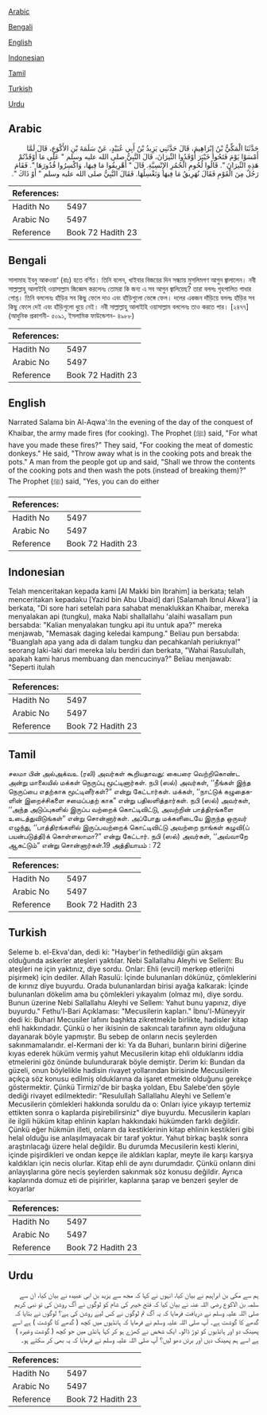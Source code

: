 [Arabic](#arabic)

[Bengali](#bengali)

[English](#english)

[Indonesian](#indonesian)

[Tamil](#tamil)

[Turkish](#turkish)

[Urdu](#urdu)

## Arabic


<div dir="rtl" lang="ar" style={{fontSize:'larger',backgroundColor:'#f8f9fa',padding:20}}>
حَدَّثَنَا الْمَكِّيُّ بْنُ إِبْرَاهِيمَ، قَالَ حَدَّثَنِي يَزِيدُ بْنُ أَبِي عُبَيْدٍ، عَنْ سَلَمَةَ بْنِ الأَكْوَعِ، قَالَ لَمَّا أَمْسَوْا يَوْمَ فَتَحُوا خَيْبَرَ أَوْقَدُوا النِّيرَانَ، قَالَ النَّبِيُّ صلى الله عليه وسلم ‏"‏ عَلَى مَا أَوْقَدْتُمْ هَذِهِ النِّيرَانَ ‏"‏‏.‏ قَالُوا لُحُومِ الْحُمُرِ الإِنْسِيَّةِ‏.‏ قَالَ ‏"‏ أَهْرِيقُوا مَا فِيهَا، وَاكْسِرُوا قُدُورَهَا ‏"‏‏.‏ فَقَامَ رَجُلٌ مِنَ الْقَوْمِ فَقَالَ نُهَرِيقُ مَا فِيهَا وَنَغْسِلُهَا‏.‏ فَقَالَ النَّبِيُّ صلى الله عليه وسلم ‏"‏ أَوْ ذَاكَ ‏"‏‏.‏
</div>
<div style={{backgroundColor:'#f8f9fa',padding:20, marginBottom: 10}}><table> <thead> <tr> <th>References:</th> <th></th> </tr> </thead> <tbody><tr><td>Hadith No</td><td>5497</td></tr><tr><td>Arabic No</td><td>5497</td></tr><tr><td>Reference</td><td>Book 72 Hadith 23</td></tr></tbody></table></div>

## Bengali


<div dir="ltr" lang="bn" style={{fontSize:'larger',backgroundColor:'#f8f9fa',padding:20}}>
সালামাহ ইবনু আকওয়া‘ (রাঃ) হতে বর্ণিত। তিনি বলেন, খাইবার বিজয়ের দিন সন্ধ্যায় মুসলিমগণ আগুন জ্বালালেন। নবী সাল্লাল্লাহু আলাইহি ওয়াসাল্লাম জিজ্ঞেস করলেনঃ তোমরা কি জন্য এ সব আগুন জ্বালিয়েছ? তারা বললঃ গৃহপালিত গাধার গোশ্ত। তিনি বললেনঃ হাঁড়ির সব কিছু ফেলে দাও এবং হাঁড়িগুলো ভেঙ্গে ফেল। দলের একজন দাঁড়িয়ে বললঃ হাঁড়ির সব কিছু ফেলে দেই এবং হাঁড়িগুলো ধুয়ে নেই। নবী সাল্লাল্লাহু আলাইহি ওয়াসাল্লাম বললেনঃ তাও করতে পার। [২৪৭৭] (আধুনিক প্রকাশনী- ৫০৯১, ইসলামিক ফাউন্ডেশন- ৪৯৮৮)
</div>
<div style={{backgroundColor:'#f8f9fa',padding:20, marginBottom: 10}}><table> <thead> <tr> <th>References:</th> <th></th> </tr> </thead> <tbody><tr><td>Hadith No</td><td>5497</td></tr><tr><td>Arabic No</td><td>5497</td></tr><tr><td>Reference</td><td>Book 72 Hadith 23</td></tr></tbody></table></div>

## English


<div dir="ltr" lang="en" style={{fontSize:'larger',backgroundColor:'#f8f9fa',padding:20}}>
Narrated Salama bin Al-Aqwa':In the evening of the day of the conquest of Khaibar, the army made fires (for cooking). The Prophet (ﷺ) said, "For what have you made these fires?" They said, "For cooking the meat of domestic donkeys." He said, "Throw away what is in the cooking pots and break the pots." A man from the people got up and said, "Shall we throw the contents of the cooking pots and then wash the pots (instead of breaking them)?" The Prophet (ﷺ) said, "Yes, you can do either
</div>
<div style={{backgroundColor:'#f8f9fa',padding:20, marginBottom: 10}}><table> <thead> <tr> <th>References:</th> <th></th> </tr> </thead> <tbody><tr><td>Hadith No</td><td>5497</td></tr><tr><td>Arabic No</td><td>5497</td></tr><tr><td>Reference</td><td>Book 72 Hadith 23</td></tr></tbody></table></div>

## Indonesian


<div dir="ltr" lang="id" style={{fontSize:'larger',backgroundColor:'#f8f9fa',padding:20}}>
Telah menceritakan kepada kami [Al Makki bin Ibrahim] ia berkata; telah menceritakan kepadaku [Yazid bin Abu Ubaid] dari [Salamah Ibnul Akwa'] ia berkata, "Di sore hari setelah para sahabat menaklukkan Khaibar, mereka menyalakan api (tungku), maka Nabi shallallahu 'alaihi wasallam pun bersabda: "Kalian menyalakan tungku api itu untuk apa?" mereka menjawab, "Memasak daging keledai kampung." Beliau pun bersabda: "Buanglah apa yang ada di dalam tungku dan pecahkanlah periuknya!" seorang laki-laki dari mereka lalu berdiri dan berkata, "Wahai Rasulullah, apakah kami harus membuang dan mencucinya?" Beliau menjawab: "Seperti itulah
</div>
<div style={{backgroundColor:'#f8f9fa',padding:20, marginBottom: 10}}><table> <thead> <tr> <th>References:</th> <th></th> </tr> </thead> <tbody><tr><td>Hadith No</td><td>5497</td></tr><tr><td>Arabic No</td><td>5497</td></tr><tr><td>Reference</td><td>Book 72 Hadith 23</td></tr></tbody></table></div>

## Tamil


<div dir="ltr" lang="ta" style={{fontSize:'larger',backgroundColor:'#f8f9fa',padding:20}}>
சலமா பின் அல்அக்வஉ (ரலி) அவர்கள் கூறியதாவது: கைபரை வெற்றிகொண்ட அன்று மாலையில் மக்கள் நெருப்பு மூட்டினார்கள். நபி (ஸல்) அவர்கள், ‘‘நீங்கள் இந்த நெருப்பை எதற்காக மூட்டினீர்கள்?” என்று கேட்டார்கள். மக்கள், ‘‘நாட்டுக் கழுதைகளின் இறைச்சிகளை சமைப்பதற் காக” என்று பதிலளித்தார்கள். நபி (ஸல்) அவர்கள், ‘‘அந்த அடுப்புகளில் இருப்ப வற்றைக் கொட்டிவிட்டு, அவற்றின் பாத்திரங்களை உடைத்துவிடுங்கள்” என்று சொன்னார்கள். அப்போது மக்களிடையே இருந்த ஒருவர் எழுந்து, ‘‘பாத்திரங்களில் இருப்பவற்றைக் கொட்டிவிட்டு அவற்றை நாங்கள் கழுவி(ப் பயன்படுத்தி)க் கொள்ளலாமா?” என்று கேட்டார். நபி (ஸல்) அவர்கள், ‘‘அவ்வாறே ஆகட்டும்” என்று சொன்னார்கள்.19 அத்தியாயம் : 72
</div>
<div style={{backgroundColor:'#f8f9fa',padding:20, marginBottom: 10}}><table> <thead> <tr> <th>References:</th> <th></th> </tr> </thead> <tbody><tr><td>Hadith No</td><td>5497</td></tr><tr><td>Arabic No</td><td>5497</td></tr><tr><td>Reference</td><td>Book 72 Hadith 23</td></tr></tbody></table></div>

## Turkish


<div dir="ltr" lang="tr" style={{fontSize:'larger',backgroundColor:'#f8f9fa',padding:20}}>
Seleme b. el-Ekva'dan, dedi ki: "Hayber'in fethedildiği gün akşam olduğunda askerler ateşleri yaktılar. Nebi Sallallahu Aleyhi ve Sellem: Bu ateşleri ne için yaktınız, diye sordu. Onlar: Ehli (evcil) merkep etleri(ni pişirmek) için dediler. Allah Rasulü: İçinde bulunanları dökünüz, çömleklerini de kırınız diye buyurdu. Orada bulunanlardan birisi ayağa kalkarak: İçinde bulunanları dökelim ama bu çömlekleri yıkayalım (olmaz mı), diye sordu. Bunun üzerine Nebi Sallallahu Aleyhi ve Sellem: Yahut bunu yapınız, diye buyurdu." Fethu'l-Bari Açıklaması: "Mecusilerin kapları." İbnu'l-Müneyyir dedi ki: Buhari Mecusiler lafıını başhkta zikretmekle birlikte, hadisler kitap ehli hakkındadır. Çünkü o her ikisinin de sakıncalı tarafının aynı olduğuna dayanarak böyle yapmıştır. Bu sebep de onların necis şeylerden sakınmamalarıdır. el-Kermani der ki: Ya da Buhari, bunların birini diğerine kıyas ederek hüküm vermiş yahut Mecusilerin kitap ehli olduklarını iddia etmelerini göz önünde bulundurarak böyle demiştir. Derim ki: Bundan da güzeli, onun böylelikle hadisin rivayet yollarından birisinde Mecusilerin açıkça söz konusu edilmiş olduklarına da işaret etmekte olduğunu gerekçe göstermektir. Çünkü Tirmizi'de bir başka yoldan, Ebu Salebe'den şöyle dediği rivayet edilmektedir: "Resulullah Sallallahu Aleyhi ve Sellem'e Mecusilerin çömlekleri hakkında soruldu da o: Onları iyice yıkayıp tertemiz ettikten sonra o kaplarda pişirebilirsiniz" diye buyurdu. Mecusilerin kapları ile ilgili hüküm kitap ehlinin kapları hakkındaki hükümden farklı değildir. Çünkü eğer hükmün illeti, onların da kestiklerinin kitap ehlinin kestikleri gibi helal olduğu ise anlaşılmayacak bir taraf yoktur. Yahut birkaç başlık sonra araştırılacağı üzere helal değildir. Bu durumda Mecusilerin kesti klerini, içinde pişirdikleri ve ondan kepçe ile aldıkları kaplar, meyte ile karşı karşıya kaldıkları için necis olurlar. Kitap ehli de aynı durumdadır. Çünkü onların dini anlayışlarına göre necis şeylerden sakınmak söz konusu değildir. Ayrıca kaplarında domuz eti de pişirirler, kaplarına şarap ve benzeri şeyler de koyarlar
</div>
<div style={{backgroundColor:'#f8f9fa',padding:20, marginBottom: 10}}><table> <thead> <tr> <th>References:</th> <th></th> </tr> </thead> <tbody><tr><td>Hadith No</td><td>5497</td></tr><tr><td>Arabic No</td><td>5497</td></tr><tr><td>Reference</td><td>Book 72 Hadith 23</td></tr></tbody></table></div>

## Urdu


<div dir="rtl" lang="ur" style={{fontSize:'larger',backgroundColor:'#f8f9fa',padding:20}}>
ہم سے مکی بن ابراہیم نے بیان کیا، انہوں نے کہا کہ مجھ سے یزید بن ابی عبیدہ نے بیان کیا، ان سے سلمہ بن الاکوع رضی اللہ عنہ نے بیان کیا کہ فتح خیبر کی شام کو لوگوں نے آگ روشن کی تو نبی کریم صلی اللہ علیہ وسلم نے دریافت فرمایا کہ یہ آگ تم لوگوں نے کس لیے روشن کی ہے؟ لوگوں نے بتایا کہ گدھے کا گوشت ہے۔ آپ صلی اللہ علیہ وسلم نے فرمایا کہ ہانڈیوں میں کچھ ( گدھے کا گوشت ) ہے اسے پھینک دو اور ہانڈیوں کو توڑ ڈالو۔ ایک شخص نے کھڑے ہو کر کہا ہانڈی میں جو کچھ ( گوشت وغیرہ ) ہے اسے ہم پھینک دیں اور برتن دھو لیں؟ آپ صلی اللہ علیہ وسلم نے فرمایا کہ یہ بھی کر سکتے ہو۔
</div>
<div style={{backgroundColor:'#f8f9fa',padding:20, marginBottom: 10}}><table> <thead> <tr> <th>References:</th> <th></th> </tr> </thead> <tbody><tr><td>Hadith No</td><td>5497</td></tr><tr><td>Arabic No</td><td>5497</td></tr><tr><td>Reference</td><td>Book 72 Hadith 23</td></tr></tbody></table></div>
